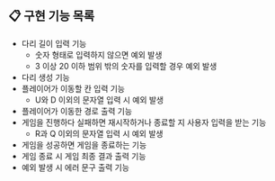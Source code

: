 ## 📋 구현 기능 목록

- 다리 길이 입력 기능
  - 숫자 형태로 입력하지 않으면 예외 발생
  - 3 이상 20 이하 범위 밖의 숫자를 입력할 경우 예외 발생
- 다리 생성 기능
- 플레이어가 이동할 칸 입력 기능
  - U와 D 이외의 문자열 입력 시 예외 발생
- 플레이어가 이동한 경로 출력 기능
- 게임을 진행하다 실패하면 재시작하거나 종료할 지 사용자 입력을 받는 기능
  - R과 Q 이외의 문자열 입력 시 예외 발생
- 게임을 성공하면 게임을 종료하는 기능
- 게임 종료 시 게임 최종 결과 출력 기능
- 예외 발생 시 에러 문구 출력 기능